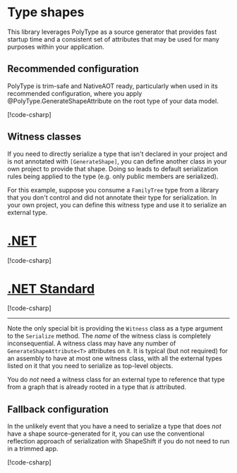 # Type shapes

This library leverages PolyType as a source generator that provides fast startup time and a consistent set of attributes that may be used for many purposes within your application.

## Recommended configuration

PolyType is trim-safe and NativeAOT ready, particularly when used in its recommended configuration, where you apply @PolyType.GenerateShapeAttribute on the root type of your data model.

[!code-csharp[](../../samples/TypeShapePatterns.cs#NaturallyAttributed)]

## Witness classes

If you need to directly serialize a type that isn't declared in your project and is not annotated with `[GenerateShape]`, you can define another class in your own project to provide that shape.
Doing so leads to default serialization rules being applied to the type (e.g. only public members are serialized).

For this example, suppose you consume a `FamilyTree` type from a library that you don't control and did not annotate their type for serialization.
In your own project, you can define this witness type and use it to serialize an external type.

# [.NET](#tab/net)

[!code-csharp[](../../samples/TypeShapePatterns.cs#WitnessNET)]

# [.NET Standard](#tab/netfx)

[!code-csharp[](../../samples/TypeShapePatterns.cs#WitnessNETFX)]

---

Note the only special bit is providing the `Witness` class as a type argument to the `Serialize` method.
The _name_ of the witness class is completely inconsequential.
A witness class may have any number of `GenerateShapeAttribute<T>` attributes on it.
It is typical (but not required) for an assembly to have at most one witness class, with all the external types listed on it that you need to serialize as top-level objects.

You do _not_ need a witness class for an external type to reference that type from a graph that is already rooted in a type that _is_ attributed.

## Fallback configuration

In the unlikely event that you have a need to serialize a type that does _not_ have a shape source-generated for it, you can use the conventional reflection approach of serialization with ShapeShift if you do not need to run in a trimmed app.

[!code-csharp[](../../samples/TypeShapePatterns.cs#SerializeUnshapedType)]
